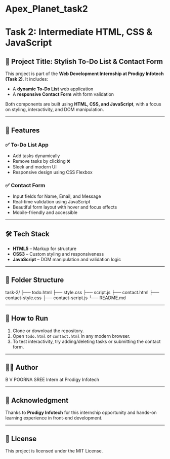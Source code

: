 # Apex_Planet_task2
# Task 2: Intermediate HTML, CSS & JavaScript

## 📝 Project Title: Stylish To-Do List & Contact Form

This project is part of the **Web Development Internship at Prodigy Infotech (Task 2)**. It includes:

- A **dynamic To-Do List** web application
- A **responsive Contact Form** with form validation

Both components are built using **HTML, CSS, and JavaScript**, with a focus on styling, interactivity, and DOM manipulation.

---

## 📌 Features

### ✅ To-Do List App
- Add tasks dynamically
- Remove tasks by clicking ❌
- Sleek and modern UI
- Responsive design using CSS Flexbox

### ✅ Contact Form
- Input fields for Name, Email, and Message
- Real-time validation using JavaScript
- Beautiful form layout with hover and focus effects
- Mobile-friendly and accessible

---

## 🛠️ Tech Stack

- **HTML5** – Markup for structure
- **CSS3** – Custom styling and responsiveness
- **JavaScript** – DOM manipulation and validation logic

---

## 📁 Folder Structure

task-2/
├── todo.html
├── style.css
├── script.js
├── contact.html
├── contact-style.css
├── contact-script.js
└── README.md

---

## 🚀 How to Run

1. Clone or download the repository.
2. Open `todo.html` or `contact.html` in any modern browser.
3. To test interactivity, try adding/deleting tasks or submitting the contact form.

---

## 🧑‍💻 Author

B V POORNA SREE 
Intern at Prodigy Infotech  


---

## 📌 Acknowledgment

Thanks to **Prodigy Infotech** for this internship opportunity and hands-on learning experience in front-end development.

---

## 📃 License

This project is licensed under the MIT License.

